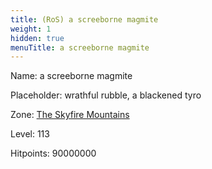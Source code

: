 ```yaml
---
title: (RoS) a screeborne magmite
weight: 1
hidden: true
menuTitle: a screeborne magmite
---
```


Name: a screeborne magmite

Placeholder: wrathful rubble, a blackened tyro

Zone: [The Skyfire Mountains](/en/ros/exploration/the_skyfire_mountains)

Level: 113

Hitpoints: 90000000
